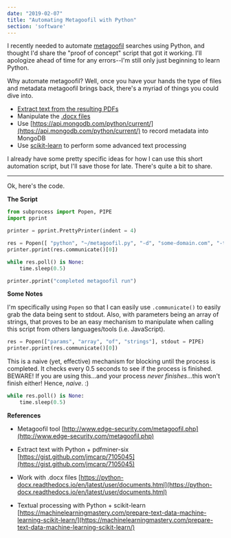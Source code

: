 ```yaml
---
date: "2019-02-07"
title: "Automating Metagoofil with Python"
section: 'software'
---
```


I recently needed to automate [metagoofil](http://www.edge-security.com/metagoofil.php) searches using Python, and thought I'd share the "proof of concept" script that got it working. I'll apologize ahead of time for any errors--I'm still only just beginning to learn Python.

Why automate metagoofil? Well, once you have your hands the type of files and metadata metagoofil brings back, there's a myriad of things you could dive into.

- [Extract text from the resulting PDFs](https://gist.github.com/jmcarp/7105045)
- Manipulate the [.docx files](https://python-docx.readthedocs.io/en/latest/user/documents.html)
- Use [https://api.mongodb.com/python/current/](https://api.mongodb.com/python/current/) to record metadata into MongoDB
- Use [scikit-learn](https://machinelearningmastery.com/prepare-text-data-machine-learning-scikit-learn/) to perform some advanced text processing

I already have some pretty specific ideas for how I can use this short automation script, but I'll save those for late. There's quite a bit to share.

<hr />

Ok, here's the code.

**The Script**

```python
from subprocess import Popen, PIPE
import pprint

printer = pprint.PrettyPrinter(indent = 4)

res = Popen([ "python", "~/metagoofil.py", "-d", "some-domain.com", "-t", "doc,pdf", "-l", "200", "-n", "100", "-o", "/your/files/here", "-f", "results.html"], stdout = PIPE)
printer.pprint(res.communicate()[0])

while res.poll() is None:
    time.sleep(0.5)

printer.pprint("completed metagoofil run")
```

**Some Notes**

I'm specifically using `Popen` so that I can easily use `.communicate()`  to easily grab the data being sent to stdout. Also, with parameters being an array of strings, that proves to be an easy mechanism to manipulate when calling this script from others languages/tools (i.e. JavaScript).

```python
res = Popen(["params", "array", "of", "strings"], stdout = PIPE)
printer.pprint(res.communicate()[0])
```

This is a naive (yet, effective) mechanism for blocking until the process is completed. It checks every 0.5 seconds to see if the process is finished. BEWARE! If you are using this...and your process *never finishes*...this won't finish either! Hence, *naive*. :)

```python
while res.poll() is None:
    time.sleep(0.5)
```

**References**

- Metagoofil tool [http://www.edge-security.com/metagoofil.php](http://www.edge-security.com/metagoofil.php)

- Extract text with Python + pdfminer-six [https://gist.github.com/jmcarp/7105045](https://gist.github.com/jmcarp/7105045)

- Work with .docx files [https://python-docx.readthedocs.io/en/latest/user/documents.html](https://python-docx.readthedocs.io/en/latest/user/documents.html)

- Textual processing with Python + scikit-learn [https://machinelearningmastery.com/prepare-text-data-machine-learning-scikit-learn/](https://machinelearningmastery.com/prepare-text-data-machine-learning-scikit-learn/)